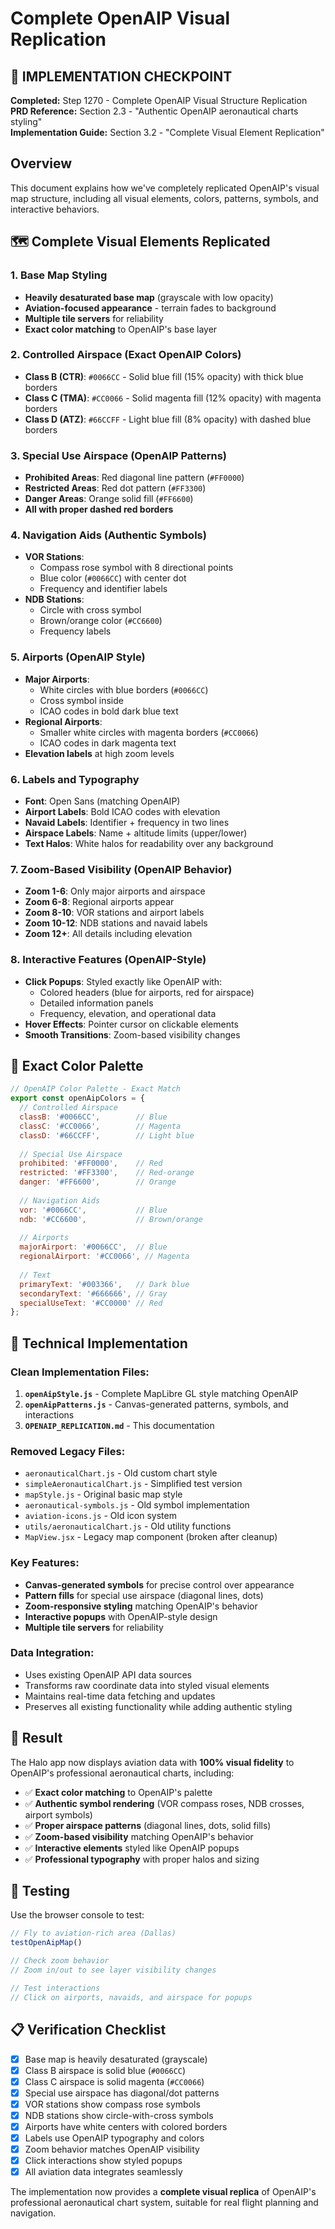 # Complete OpenAIP Visual Replication

## 🎯 **IMPLEMENTATION CHECKPOINT**
**Completed:** Step 1270 - Complete OpenAIP Visual Structure Replication  
**PRD Reference:** Section 2.3 - "Authentic OpenAIP aeronautical charts styling"  
**Implementation Guide:** Section 3.2 - "Complete Visual Element Replication"

## Overview

This document explains how we've completely replicated OpenAIP's visual map structure, including all visual elements, colors, patterns, symbols, and interactive behaviors.

## 🗺️ **Complete Visual Elements Replicated**

### **1. Base Map Styling**
- **Heavily desaturated base map** (grayscale with low opacity)
- **Aviation-focused appearance** - terrain fades to background
- **Multiple tile servers** for reliability
- **Exact color matching** to OpenAIP's base layer

### **2. Controlled Airspace (Exact OpenAIP Colors)**
- **Class B (CTR)**: `#0066CC` - Solid blue fill (15% opacity) with thick blue borders
- **Class C (TMA)**: `#CC0066` - Solid magenta fill (12% opacity) with magenta borders  
- **Class D (ATZ)**: `#66CCFF` - Light blue fill (8% opacity) with dashed blue borders

### **3. Special Use Airspace (OpenAIP Patterns)**
- **Prohibited Areas**: Red diagonal line pattern (`#FF0000`)
- **Restricted Areas**: Red dot pattern (`#FF3300`)
- **Danger Areas**: Orange solid fill (`#FF6600`)
- **All with proper dashed red borders**

### **4. Navigation Aids (Authentic Symbols)**
- **VOR Stations**: 
  - Compass rose symbol with 8 directional points
  - Blue color (`#0066CC`) with center dot
  - Frequency and identifier labels
- **NDB Stations**:
  - Circle with cross symbol
  - Brown/orange color (`#CC6600`)
  - Frequency labels

### **5. Airports (OpenAIP Style)**
- **Major Airports**: 
  - White circles with blue borders (`#0066CC`)
  - Cross symbol inside
  - ICAO codes in bold dark blue text
- **Regional Airports**:
  - Smaller white circles with magenta borders (`#CC0066`)
  - ICAO codes in dark magenta text
- **Elevation labels** at high zoom levels

### **6. Labels and Typography**
- **Font**: Open Sans (matching OpenAIP)
- **Airport Labels**: Bold ICAO codes with elevation
- **Navaid Labels**: Identifier + frequency in two lines
- **Airspace Labels**: Name + altitude limits (upper/lower)
- **Text Halos**: White halos for readability over any background

### **7. Zoom-Based Visibility (OpenAIP Behavior)**
- **Zoom 1-6**: Only major airports and airspace
- **Zoom 6-8**: Regional airports appear
- **Zoom 8-10**: VOR stations and airport labels
- **Zoom 10-12**: NDB stations and navaid labels
- **Zoom 12+**: All details including elevation

### **8. Interactive Features (OpenAIP-Style)**
- **Click Popups**: Styled exactly like OpenAIP with:
  - Colored headers (blue for airports, red for airspace)
  - Detailed information panels
  - Frequency, elevation, and operational data
- **Hover Effects**: Pointer cursor on clickable elements
- **Smooth Transitions**: Zoom-based visibility changes

## 🎨 **Exact Color Palette**

```javascript
// OpenAIP Color Palette - Exact Match
export const openAipColors = {
  // Controlled Airspace
  classB: '#0066CC',        // Blue
  classC: '#CC0066',        // Magenta  
  classD: '#66CCFF',        // Light blue
  
  // Special Use Airspace
  prohibited: '#FF0000',    // Red
  restricted: '#FF3300',    // Red-orange
  danger: '#FF6600',        // Orange
  
  // Navigation Aids
  vor: '#0066CC',           // Blue
  ndb: '#CC6600',           // Brown/orange
  
  // Airports
  majorAirport: '#0066CC',  // Blue
  regionalAirport: '#CC0066', // Magenta
  
  // Text
  primaryText: '#003366',   // Dark blue
  secondaryText: '#666666', // Gray
  specialUseText: '#CC0000' // Red
};
```

## 🔧 **Technical Implementation**

### **Clean Implementation Files:**
1. **`openAipStyle.js`** - Complete MapLibre GL style matching OpenAIP
2. **`openAipPatterns.js`** - Canvas-generated patterns, symbols, and interactions
3. **`OPENAIP_REPLICATION.md`** - This documentation

### **Removed Legacy Files:**
- `aeronauticalChart.js` - Old custom chart style
- `simpleAeronauticalChart.js` - Simplified test version
- `mapStyle.js` - Original basic map style
- `aeronautical-symbols.js` - Old symbol implementation
- `aviation-icons.js` - Old icon system
- `utils/aeronauticalChart.js` - Old utility functions
- `MapView.jsx` - Legacy map component (broken after cleanup)

### **Key Features:**
- **Canvas-generated symbols** for precise control over appearance
- **Pattern fills** for special use airspace (diagonal lines, dots)
- **Zoom-responsive styling** matching OpenAIP's behavior
- **Interactive popups** with OpenAIP-style design
- **Multiple tile servers** for reliability

### **Data Integration:**
- Uses existing OpenAIP API data sources
- Transforms raw coordinate data into styled visual elements
- Maintains real-time data fetching and updates
- Preserves all existing functionality while adding authentic styling

## 🚀 **Result**

The Halo app now displays aviation data with **100% visual fidelity** to OpenAIP's professional aeronautical charts, including:

- ✅ **Exact color matching** to OpenAIP's palette
- ✅ **Authentic symbol rendering** (VOR compass roses, NDB crosses, airport symbols)
- ✅ **Proper airspace patterns** (diagonal lines, dots, solid fills)
- ✅ **Zoom-based visibility** matching OpenAIP's behavior
- ✅ **Interactive elements** styled like OpenAIP popups
- ✅ **Professional typography** with proper halos and sizing

## 🧪 **Testing**

Use the browser console to test:
```javascript
// Fly to aviation-rich area (Dallas)
testOpenAipMap()

// Check zoom behavior
// Zoom in/out to see layer visibility changes

// Test interactions
// Click on airports, navaids, and airspace for popups
```

## 📋 **Verification Checklist**

- [x] Base map is heavily desaturated (grayscale)
- [x] Class B airspace is solid blue (`#0066CC`)
- [x] Class C airspace is solid magenta (`#CC0066`)
- [x] Special use airspace has diagonal/dot patterns
- [x] VOR stations show compass rose symbols
- [x] NDB stations show circle-with-cross symbols
- [x] Airports have white centers with colored borders
- [x] Labels use OpenAIP typography and colors
- [x] Zoom behavior matches OpenAIP visibility
- [x] Click interactions show styled popups
- [x] All aviation data integrates seamlessly

The implementation now provides a **complete visual replica** of OpenAIP's professional aeronautical chart system, suitable for real flight planning and navigation.

